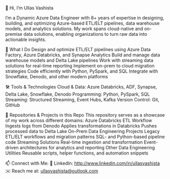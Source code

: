 👋 Hi, I’m Ullas Vashista

I’m a Dynamic Azure Data Engineer with 8+ years of expertise in designing, building, and optimizing Azure-based ETL/ELT pipelines, data warehouse models, and analytics solutions. My work spans cloud-native and on-premise data solutions, enabling organizations to turn raw data into actionable insights.

🚀 What I Do
Design and optimize ETL/ELT pipelines using Azure Data Factory, Azure Databricks, and Synapse Analytics
Build and manage data warehouse models and Delta Lake pipelines
Work with streaming data solutions for real-time reporting
Implement on-prem to cloud migration strategies
Code efficiently with Python, PySpark, and SQL
Integrate with Snowflake, Denodo, and other modern platforms

🛠️ Tools & Technologies
Cloud & Data: Azure Databricks, ADF, Synapse, Delta Lake, Snowflake, Denodo
Programming: Python, PySpark, SQL
Streaming: Structured Streaming, Event Hubs, Kafka
Version Control: Git, GitHub

📂 Repositories & Projects in this Repo
This repository serves as a showcase of my work across different domains:
Azure Databricks ETL Workflow
Ingests logs from Denodo
Applies transformations in Databricks
Pushes processed data to Delta Lake
On-Prem Data Engineering Projects
Legacy ETL/ELT workflows and migration patterns
SQL- and Python-based pipeline code
Streaming Solutions
Real-time ingestion and transformation
Event-driven architectures for analytics and reporting
Other Data Engineering Utilities
Reusable scripts, helper functions, and automation snippets

📫 Connect with Me: 
💼 LinkedIn: http://www.linkedin.com/in/ullasvashista
✉️ Reach me at: ullasvashista@outlook.com
